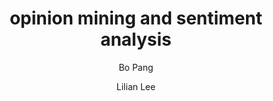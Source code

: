 ---
title: opinion mining and sentiment analysis
page: 1-135
journal:
  title: Foundations and Trends(r) in Information Retrieval
  volume: 2
  year: 2008
author:
  - Bo Pang
  - Lilian Lee
year_published: 2008
---
